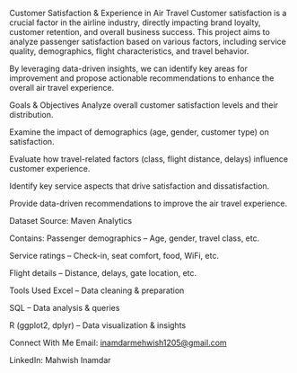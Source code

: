 Customer Satisfaction & Experience in Air Travel
Customer satisfaction is a crucial factor in the airline industry, directly impacting brand loyalty, customer retention, and overall business success. This project aims to analyze passenger satisfaction based on various factors, including service quality, demographics, flight characteristics, and travel behavior.

By leveraging data-driven insights, we can identify key areas for improvement and propose actionable recommendations to enhance the overall air travel experience.

Goals & Objectives
Analyze overall customer satisfaction levels and their distribution.

Examine the impact of demographics (age, gender, customer type) on satisfaction.

Evaluate how travel-related factors (class, flight distance, delays) influence customer experience.

Identify key service aspects that drive satisfaction and dissatisfaction.

Provide data-driven recommendations to improve the air travel experience.

Dataset
Source: Maven Analytics

Contains:
Passenger demographics – Age, gender, travel class, etc.

Service ratings – Check-in, seat comfort, food, WiFi, etc.

Flight details – Distance, delays, gate location, etc.

Tools Used
Excel – Data cleaning & preparation

SQL – Data analysis & queries

R (ggplot2, dplyr) – Data visualization & insights

Connect With Me
Email: inamdarmehwish1205@gmail.com

LinkedIn: Mahwish Inamdar
